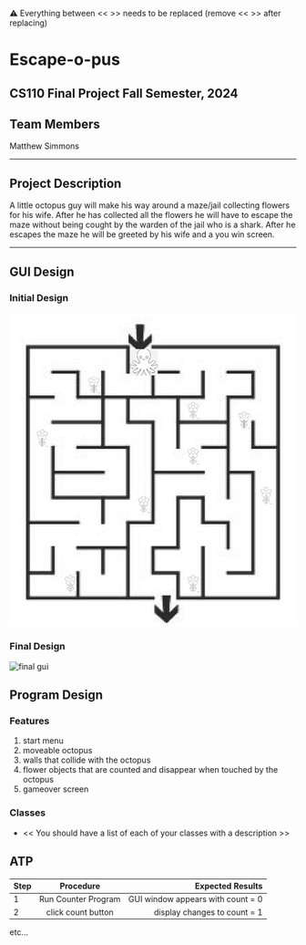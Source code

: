 
:warning: Everything between << >> needs to be replaced (remove << >> after replacing)

# Escape-o-pus
## CS110 Final Project  Fall Semester, 2024

## Team Members

Matthew Simmons

***

## Project Description

A little octopus guy will make his way around a maze/jail collecting flowers for his wife. After he has collected all the flowers he will have to escape the maze without being cought by the warden of the jail who is a shark. After he escapes the maze he will be greeted by his wife and a you win screen. 

***    

## GUI Design

### Initial Design

![initial gui](assets/gui.jpg)

### Final Design

![final gui](assets/finalgui.jpg)

## Program Design

### Features

1. start menu
2. moveable octopus
3. walls that collide with the octopus
4. flower objects that are counted and disappear when touched by the octopus
5. gameover screen

### Classes

- << You should have a list of each of your classes with a description >>

## ATP

| Step                 |Procedure             |Expected Results                   |
|----------------------|:--------------------:|----------------------------------:|
|  1                   | Run Counter Program  |GUI window appears with count = 0  |
|  2                   | click count button   | display changes to count = 1      |
etc...
